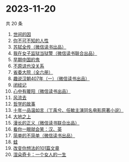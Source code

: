 # 2023-11-20

共 20 条

<!-- BEGIN WEREAD -->
<!-- 最后更新时间 2023-11-20 03:02:24 +0800 -->
1. [世间的因](https://weread.qq.com/web/bookDetail/19432450813ab850dg0140b2)
1. [你不可不知的人性](https://weread.qq.com/web/bookDetail/bbe32320726cb7c7bbe431c)
1. [苏轼全传（微信读书出品）](https://weread.qq.com/web/bookDetail/f29329f0813ab84b6g012c19)
1. [我在女子监狱当狱警（微信读书联合出品）](https://weread.qq.com/web/bookDetail/a6832ec0813ab84c3g0110fe)
1. [早期中国的鬼](https://weread.qq.com/web/bookDetail/a0c32690813ab7de9g016a0f)
1. [不原谅也没关系](https://weread.qq.com/web/bookDetail/5a832b90813ab78dag016aaa)
1. [省委大院（全六册）](https://weread.qq.com/web/bookDetail/a7a32450813ab81fag013705)
1. [趣说汉朝407年（一）（微信读书出品）](https://weread.qq.com/web/bookDetail/8c332580813ab8498g015f61)
1. [闭经记](https://weread.qq.com/web/bookDetail/35332510813ab84b3g0188bd)
1. [心中有暖阳（微信读书出品）](https://weread.qq.com/web/bookDetail/c8132c10813ab84a8g01319d)
1. [风流去](https://weread.qq.com/web/bookDetail/b4332550813ab7e21g016087)
1. [哲学的故事](https://weread.qq.com/web/bookDetail/e5832af0716ae806e581eab)
1. [十年一品温如言（丁禹兮、任敏主演同名电影原著小说）](https://weread.qq.com/web/bookDetail/fdf32e205c98e8fdff600dc)
1. [大地之上](https://weread.qq.com/web/bookDetail/3c832390813ab7f8ag012970)
1. [漫长的正义（微信读书联合出品）](https://weread.qq.com/web/bookDetail/95b32ca0813ab848bg016ac9)
1. [看你一眼就会笑：汉、英](https://weread.qq.com/web/bookDetail/4f4321f0813ab73d2g010f15)
1. [简单的不简单（微信读书出品）](https://weread.qq.com/web/bookDetail/a0632380813ab848ag0104e3)
1. [蛙](https://weread.qq.com/web/bookDetail/f5432d3071935f5df546a42)
1. [改变你想法的101篇文章](https://weread.qq.com/web/bookDetail/9c432440813ab7377g01155c)
1. [涅朵奇卡：一个女人的一生](https://weread.qq.com/web/bookDetail/dd432c10813ab8252g015dd3)
<!-- END WEREAD -->